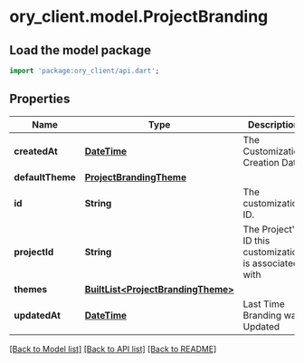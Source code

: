 # ory_client.model.ProjectBranding

## Load the model package
```dart
import 'package:ory_client/api.dart';
```

## Properties
Name | Type | Description | Notes
------------ | ------------- | ------------- | -------------
**createdAt** | [**DateTime**](DateTime.md) | The Customization Creation Date | 
**defaultTheme** | [**ProjectBrandingTheme**](ProjectBrandingTheme.md) |  | 
**id** | **String** | The customization ID. | 
**projectId** | **String** | The Project's ID this customization is associated with | 
**themes** | [**BuiltList&lt;ProjectBrandingTheme&gt;**](ProjectBrandingTheme.md) |  | 
**updatedAt** | [**DateTime**](DateTime.md) | Last Time Branding was Updated | 

[[Back to Model list]](../README.md#documentation-for-models) [[Back to API list]](../README.md#documentation-for-api-endpoints) [[Back to README]](../README.md)


